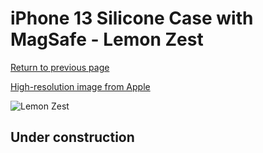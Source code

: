# iPhone 13 Silicone Case with MagSafe - Lemon Zest

[Return to previous page](/iphone_13)

[High-resolution image from Apple](https://store.storeimages.cdn-apple.com/8756/as-images.apple.com/is/MN623?wid=4500&hei=4500&fmt=png)

<div style="width: 512px"><img src="/almost_uncompressed/MN623.webp" alt="Lemon Zest"></div>

## Under construction
